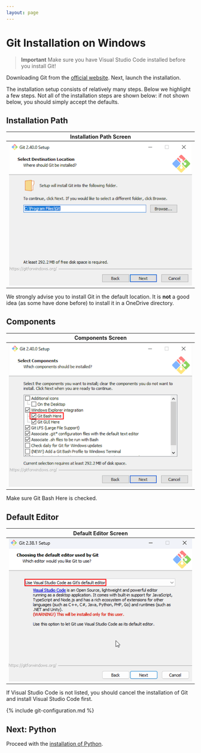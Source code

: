 ```yaml
---
layout: page
---
```


# Git Installation on Windows

> **Important** Make sure you have Visual Studio Code installed before you install Git!

Downloading Git from the [official website](https://git-scm.com/download).
Next, launch the installation.

The installation setup consists of relatively many steps.
Below we highlight a few steps.
Not all of the installation steps are shown below: if not shown below, you should simply accept the defaults.

## Installation Path

| Installation Path Screen |
| :----------------------: |
| ![Installation path](git-windows-path.png) |

We strongly advise you to install Git in the default location.
It is **not** a good idea (as some have done before) to install it in a OneDrive directory.

## Components

| Components Screen |
| :----------------------: |
| ![Components](git-windows-components.png) |

Make sure Git Bash Here is checked.

## Default Editor

| Default Editor Screen |
| :----------------------: |
| ![Default Editor](git-windows-editor.png) |

If Visual Studio Code is not listed, you should cancel the installation of Git and install Visual Studio Code first.

{% include git-configuration.md %}

## Next: Python

Proceed with the [installation of Python](python-windows.md).
